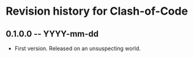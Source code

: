 # Revision history for Clash-of-Code

## 0.1.0.0 -- YYYY-mm-dd

* First version. Released on an unsuspecting world.
